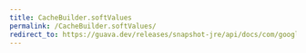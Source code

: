 ```yaml
---
title: CacheBuilder.softValues
permalink: /CacheBuilder.softValues/
redirect_to: https://guava.dev/releases/snapshot-jre/api/docs/com/google/common/cache/CacheBuilder.html#softValues--
---
```

